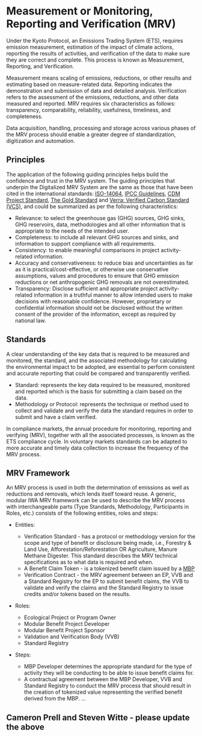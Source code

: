 # Measurement or Monitoring, Reporting and Verification (MRV)

Under the Kyoto Protocol, an Emissions Trading System (ETS), requires emission measurement, estimation of the impact of climate actions, reporting the results of activities, and verification of the data to make sure they are correct and complete. This process is known as Measurement, Reporting, and Verification.

Measurement means scaling of emissions, reductions, or other results and estimating based on measure-related data. Reporting indicates the demonstration and submission of data and detailed analysis. Verification refers to the assessment of the emissions, reductions, and other data measured and reported. MRV requires six characteristics as follows: transparency, comparability, reliability, usefulness, timeliness, and completeness.

Data acquisition, handling, processing and storage across various phases of the MRV process should enable a greater degree of standardization, digitization and automation.

## Principles

The application of the following guiding principles helps build the confidence and trust in the MRV system. The guiding principles that underpin the Digitalized MRV System are the same as those that have been cited in the international standards: [ISO-14064](https://www.iso.org/standard/38381.html), [IPCC Guidelines](http://unfccc.int/files/adaptation/methodologies_for/vulnerability_and_adaptation/application/pdf/ipcc_technical_guidelines_for_assessing_climate_change_impacts_and_adaptations.pdf), [CDM Project Standard](https://cdm.unfccc.int/Reference/Standards/index.html), [The Gold Standard](https://www.goldstandard.org) and [Verra: Verified Carbon Standard (VCS)](https://verra.org/project/vcs-program/), and could be summarized as per the following characteristics:

- Relevance: to select the greenhouse gas (GHG) sources, GHG sinks, GHG reservoirs, data, methodologies and all other information that is appropriate to the needs of the intended user.
- Completeness: to include all relevant GHG sources and sinks, and information to support compliance with all requirements.
- Consistency: to enable meaningful comparisons in project activity-related information.
- Accuracy and conservativeness: to reduce bias and uncertainties as far as it is practical/cost-effective, or otherwise use conservative assumptions, values and procedures to ensure that GHG emission reductions or net anthropogenic GHG removals are not overestimated.
- Transparency: Disclose sufficient and appropriate project activity-related information in a truthful manner to allow intended users to make decisions with reasonable confidence. However, proprietary or confidential information should not be disclosed without the written consent of the provider of the information, except as required by national law.

## Standards

A clear understanding of the key data that is required to be measured and monitored, the standard, and the associated methodology for calculating the environmental impact to be adopted, are essential to perform consistent and accurate reporting that could be compared and transparently verified.

- Standard: represents the key data required to be measured, monitored and reported which is the basis for submitting a claim based on the data.
- Methodology or Protocol: represents the technique or method used to collect and validate and verify the data the standard requires in order to submit and have a claim verified.

In compliance markets, the annual procedure for monitoring, reporting and verifying (MRV), together with all the associated processes, is known as the ETS compliance cycle. In voluntary markets standards can be adapted to more accurate and timely data collection to increase the frequency of the MRV process.

## MRV Framework

An MRV process is used in both the determination of emissions as well as reductions and removals, which lends itself toward reuse. A generic, modular IWA MRV framework can be used to describe the MRV process with interchangeable parts (Type Standards, Methodology, Participants in Roles, etc.) consists of the following entities, roles and steps:

- Entities:
  - Verification Standard - has a protocol or methodology version for the scope and type of benefit or disclosure being made, i.e.,  Forestry & Land Use, Afforestation/Reforestation OR Agriculture, Manure Methane Digester. This standard describes the MRV technical specifications as to what data is required and when.
  - A Benefit Claim Token - is a tokenized benefit claim issued by a [MBP](ep.md)
  - Verification Contract - the MRV agreement between an EP, VVB and a Standard Registry for the EP to submit benefit claims, the VVB to validate and verify the claims and the Standard Registry to issue credits and/or tokens based on the results.

- Roles:
  - Ecological Project or Program Owner
  - Modular Benefit Project Developer
  - Modular Benefit Project Sponsor
  - Validation and Verification Body (VVB)
  - Standard Registry

- Steps:
  - MBP Developer determines the appropriate standard for the type of activity they will be conducting to be able to issue benefit claims for.
  - A contractual agreement between the MBP Developer, VVB and Standard Registry to conduct the MRV process that should result in the creation of tokenized value representing the verified benefit derived from the MBP.
  ...

## Cameron Prell and Steven Witte - please update the above